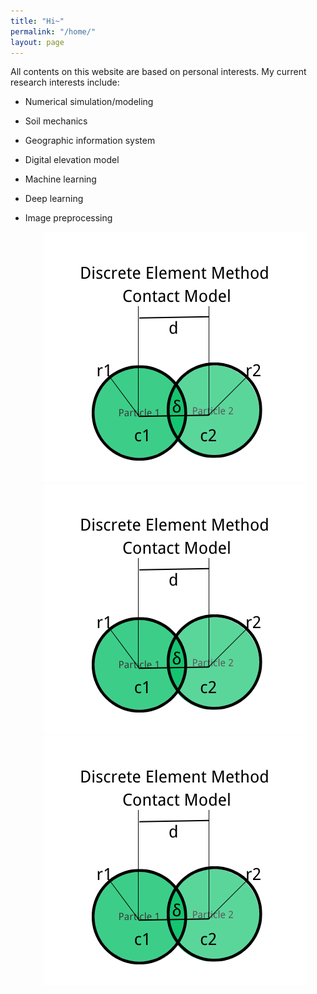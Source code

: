 ```yaml
---
title: "Hi~"
permalink: "/home/"
layout: page
---
```


All contents on this website are based on personal interests. My current research interests include:
* Numerical simulation/modeling
* Soil mechanics
* Geographic information system
* Digital elevation model
* Machine learning
* Deep learning
* Image preprocessing



  <div style="text-align: center";>
    <div class="img" style="text-align: center";>
        <img src ="/assets/contactmodel.png">
    </div>
    <div class="img" style="text-align: center";>
        <img src ="/assets/contactmodel.png">
    </div>
    <div class="img" style="text-align: center";>
        <img src ="/assets/contactmodel.png">
    </div>
</div>




